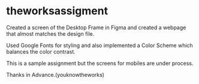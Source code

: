# theworksassigment


Created a screen of the Desktop Frame in Figma and created a webpage that almost matches the design file.

Used Google Fonts for styling and also implemented a Color Scheme which balances the color contrast.

This is a sample assignment but the screens for mobiles are under process.

Thanks in Advance.(youknowtheworks)
